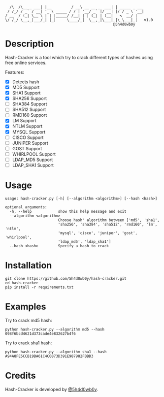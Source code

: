 ```
  /\  /\__ _ ___| |__         / __\ __ __ _  ___| | _____ _ __ 
 / /_/ / _` / __| '_ \ _____ / / | '__/ _` |/ __| |/ / _ \ '__|
/ __  / (_| \__ \ | | |_____/ /__| | | (_| | (__|   <  __/ |   
\/ /_/ \__,_|___/_| |_|     \____/_|  \__,_|\___|_|\_\___|_|   v1.0
                                                 @5h4d0wb0y

```

# Description

Hash-Cracker is a tool which try to crack different types of hashes using free online services.

Features:
- [x] Detects hash
- [x] MD5 Support
- [x] SHA1 Support  
- [x] SHA256 Support
- [ ] SHA384 Support
- [ ] SHA512 Support
- [ ] RMD160 Support
- [x] LM Support
- [x] NTLM Support
- [x] MYSQL Support
- [ ] CISCO Support
- [ ] JUNIPER Support
- [ ] GOST Support
- [ ] WHIRLPOOL Support
- [ ] LDAP_MD5 Support
- [ ] LDAP_SHA1 Support
    
# Usage

```
usage: hash-cracker.py [-h] [--algorithm <algorithm>] [--hash <hash>]

optional arguments:
  -h, --help            show this help message and exit
  --algorithm <algorithm>
                        Choose hash' algorithm between ['md5', 'sha1',
                        'sha256', 'sha384', 'sha512', 'rmd160', 'lm', 'ntlm',
                        'mysql', 'cisco', 'juniper', 'gost', 'whirlpool',
                        'ldap_md5', 'ldap_sha1']
  --hash <hash>         Specify a hash to crack

```

# Installation

```
git clone https://github.com/5h4d0wb0y/hash-cracker.git
cd hash-cracker
pip install -r requirements.txt
```

# Examples

Try to crack md5 hash:

```
python hash-cracker.py --algorithm md5 --hash 098f6bcd4621d373cade4e832627b4f6
```

Try to crack sha1 hash:

```
python hash-cracker.py --algorithm sha1 --hash A94A8FE5CCB19BA61C4C0873D391E987982FBBD3
```

# Credits

Hash-Cracker is developed by [@5h4d0wb0y](https://twitter.com/5h4d0wb0y).
